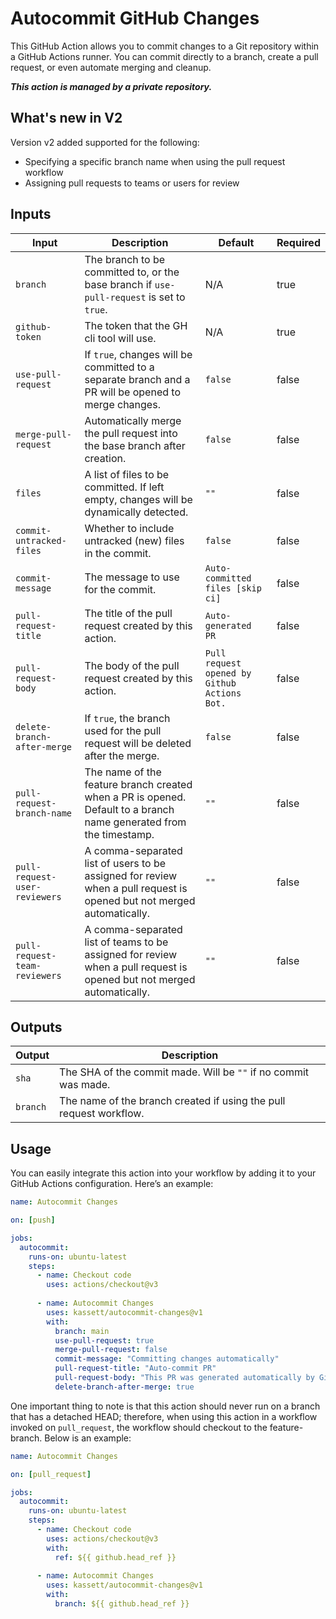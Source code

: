 # Autocommit GitHub Changes

This GitHub Action allows you to commit changes to a Git repository within a GitHub Actions runner. You can commit directly to a branch, create a pull request, or even automate merging and cleanup.

<b><i>This action is managed by a private repository.</i></b>

## What's new in V2
Version v2 added supported for the following:
* Specifying a specific branch name when using the pull request workflow
* Assigning pull requests to teams or users for review

## Inputs

| Input                         | Description                                                                                                           | Default                                      | Required |
|-------------------------------|-----------------------------------------------------------------------------------------------------------------------|----------------------------------------------|----------|
| `branch`                      | The branch to be committed to, or the base branch if `use-pull-request` is set to `true`.                             | N/A                                          | true     |
| `github-token`                | The token that the GH cli tool will use.                                                                              | N/A                                          | true     |
| `use-pull-request`            | If `true`, changes will be committed to a separate branch and a PR will be opened to merge changes.                   | `false`                                      | false    |
| `merge-pull-request`          | Automatically merge the pull request into the base branch after creation.                                             | `false`                                      | false    |
| `files`                       | A list of files to be committed. If left empty, changes will be dynamically detected.                                 | `""`                                         | false    |
| `commit-untracked-files`      | Whether to include untracked (new) files in the commit.                                                               | `false`                                      | false    |
| `commit-message`              | The message to use for the commit.                                                                                    | `Auto-committed files [skip ci]`             | false    |
| `pull-request-title`          | The title of the pull request created by this action.                                                                 | `Auto-generated PR`                          | false    |
| `pull-request-body`           | The body of the pull request created by this action.                                                                  | `Pull request opened by Github Actions Bot.` | false    |
| `delete-branch-after-merge`   | If `true`, the branch used for the pull request will be deleted after the merge.                                      | `false`                                      | false    |
| `pull-request-branch-name`    | The name of the feature branch created when a PR is opened. Default to a branch name generated from the timestamp.    | `""`                                         | false    |
| `pull-request-user-reviewers` | A comma-separated list of users to be assigned for review when a pull request is opened but not merged automatically. | `""`                                         | false    |
| `pull-request-team-reviewers` | A comma-separated list of teams to be assigned for review when a pull request is opened but not merged automatically. | `""`                                         | false    |

## Outputs

| Output   | Description                                                        |
|----------|--------------------------------------------------------------------|
| `sha`    | The SHA of the commit made. Will be `""` if no commit was made.    |
| `branch` | The name of the branch created if using the pull request workflow. |

## Usage

You can easily integrate this action into your workflow by adding it to your GitHub Actions configuration. Here’s an example:

```yaml
name: Autocommit Changes

on: [push]

jobs:
  autocommit:
    runs-on: ubuntu-latest
    steps:
      - name: Checkout code
        uses: actions/checkout@v3
        
      - name: Autocommit Changes
        uses: kassett/autocommit-changes@v1
        with:
          branch: main
          use-pull-request: true
          merge-pull-request: false
          commit-message: "Committing changes automatically"
          pull-request-title: "Auto-commit PR"
          pull-request-body: "This PR was generated automatically by GitHub Actions."
          delete-branch-after-merge: true
```

One important thing to note is that this action should never run on a branch that has a detached HEAD; therefore, 
when using this action in a workflow invoked on `pull_request`, the workflow should checkout to the feature-branch.
Below is an example:

```yaml
name: Autocommit Changes

on: [pull_request]

jobs:
  autocommit:
    runs-on: ubuntu-latest
    steps:
      - name: Checkout code
        uses: actions/checkout@v3
        with:
          ref: ${{ github.head_ref }}
        
      - name: Autocommit Changes
        uses: kassett/autocommit-changes@v1
        with:
          branch: ${{ github.head_ref }}
```